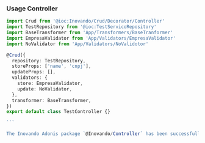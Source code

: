 ### Usage Controller
````typescript
import Crud from '@ioc:Inovando/Crud/Decorator/Controller'
import TestRepository from '@ioc:TestServicoRepository'
import BaseTransformer from 'App/Transformers/BaseTranformer'
import EmpresaValidator from 'App/Validators/EmpresaValidator'
import NoValidator from 'App/Validators/NoValidotor'

@Crud({
  repository: TestRepository,
  storeProps: ['name', 'cnpj'],
  updateProps: [],
  validators: {
    store: EmpresaValidator,
    update: NoValidator,
  },
  transformer: BaseTransformer,
})
export default class TestController {}

```

The Inovando Adonis package `@Inovando/Controller` has been successfully configured.

